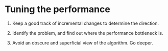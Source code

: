 # Tuning the performance

1. Keep a good track of incremental changes to determine the direction.

2. Identify the problem, and find out where the performance bottleneck is.

3. Avoid an obscure and superficial view of the algorithm. Go deeper.
